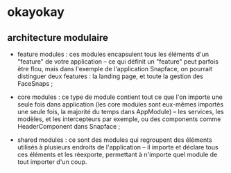 # okayokay

## architecture modulaire

- feature modules : ces modules encapsulent tous les éléments d'un "feature" de votre application – ce qui définit un "feature" peut parfois être flou, mais dans l'exemple de l'application Snapface, on pourrait distinguer deux features : la landing page, et toute la gestion des FaceSnaps ;

- core modules : ce type de module contient tout ce que l'on importe une seule fois dans application (les core modules sont eux-mêmes importés une seule fois, la majorité du temps dans AppModule) – les services, les modèles, et les intercepteurs par exemple, ou des components comme HeaderComponent dans Snapface ;

- shared modules : ce sont des modules qui regroupent des éléments utilisés à plusieurs endroits de l'application – il importe et déclare tous ces éléments et les réexporte, permettant à n'importe quel module de tout importer d'un coup.
